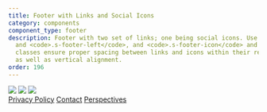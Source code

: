 ```yaml
---
title: Footer with Links and Social Icons
category: components
component_type: footer
description: Footer with two set of links; one being social icons. Use of the <code>.s-footer-right</code>
  and <code>.s-footer-left</code>, and <code>.s-footer-icon</code> and <code>.s-footer-link</code>
  classes ensure proper spacing between links and icons within their respective containers,
  as well as vertical alignment.
order: 196
---
```

<footer class="s-footer">
 <div class="s-footer-left">
   <a class="s-footer-icon" href="https://www.facebook.com/turingschool/"><img src="https://turing-io-assets.s3-us-west-2.amazonaws.com/images/facebook-grey-100.svg"/></a>
   <a class="s-footer-icon" href="https://twitter.com/turingschool"><img src="https://turing-io-assets.s3-us-west-2.amazonaws.com/images/twitter-grey-100.svg"/></a>
   <a class="s-footer-icon" href="https://github.com/turingschool"><img src="https://turing-io-assets.s3-us-west-2.amazonaws.com/images/github-grey-100.svg"/></a>
 </div> 
 <div class="s-footer-right">
   <a class="s-footer-link" href="/privacy">Privacy Policy</a>
   <a class="s-footer-link" href="mailto:robyn@turing.edu">Contact</a>
   <a class="s-footer-link" href="https://writing.turing.edu/" target="blank">Perspectives</a>
 </div>
</footer>